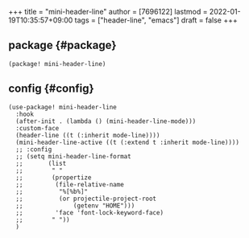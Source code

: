 +++
title = "mini-header-line"
author = [7696122]
lastmod = 2022-01-19T10:35:57+09:00
tags = ["header-line", "emacs"]
draft = false
+++

## package {#package}

```elisp
(package! mini-header-line)
```


## config {#config}

```elisp
(use-package! mini-header-line
  :hook
  (after-init . (lambda () (mini-header-line-mode)))
  :custom-face
  (header-line ((t (:inherit mode-line))))
  (mini-header-line-active ((t (:extend t :inherit mode-line))))
  ;; :config
  ;; (setq mini-header-line-format
  ;;       (list
  ;;        " "
  ;;        (propertize
  ;;         (file-relative-name
  ;;          "%[%b%]"
  ;;          (or projectile-project-root
  ;;              (getenv "HOME")))
  ;;         'face 'font-lock-keyword-face)
  ;;        " "))
  )
```
